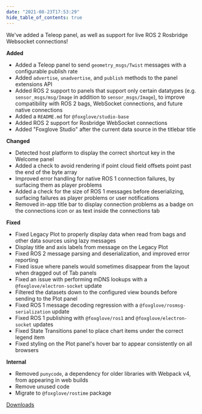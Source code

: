 ```yaml
---
date: "2021-08-23T17:53:29"
hide_table_of_contents: true
---
```


We've added a Teleop panel, as well as support for live ROS 2 Rosbridge Websocket connections!

**Added**

- Added a Teleop panel to send `geometry_msgs/Twist` messages with a configurable publish rate
- Added `advertise`, `unadvertise`, and `publish` methods to the panel extensions API
- Added ROS 2 support to panels that support only certain datatypes (e.g. `sensor_msgs/msg/Image` in addition to `sensor_msgs/Image`), to improve compatibility with ROS 2 bags, WebSocket connections, and future native connections
- Added a `README.md` for `@foxglove/studio-base`
- Added ROS 2 support for Rosbridge WebSocket connections
- Added "Foxglove Studio" after the current data source in the titlebar title

**Changed**

- Detected host platform to display the correct shortcut key in the Welcome panel
- Added a check to avoid rendering if point cloud field offsets point past the end of the byte array
- Improved error handling for native ROS 1 connection failures, by surfacing them as player problems
- Added a check for the size of ROS 1 messages before deserializing, surfacing failures as player problems or user notifications
- Removed in-app title bar to display connection problems as a badge on the connections icon or as text inside the connections tab

**Fixed**

- Fixed Legacy Plot to properly display data when read from bags and other data sources using lazy messages
- Display title and axis labels from message on the Legacy Plot
- Fixed ROS 2 message parsing and deserialization, and improved error reporting
- Fixed issue where panels would sometimes disappear from the layout when dragged out of Tab panels
- Fixed an issue with performing mDNS lookups with a `@foxglove/electron-socket` update
- Filtered the datasets down to the configured view bounds before sending to the Plot panel
- Fixed ROS 1 message decoding regression with a `@foxglove/rosmsg-serialization` update
- Fixed ROS 1 publishing with `@foxglove/ros1` and `@foxglove/electron-socket` updates
- Fixed State Transitions panel to place chart items under the correct legend item
- Fixed styling on the Plot panel's hover bar to appear consistently on all browsers

**Internal**

- Removed `punycode`, a dependency for older libraries with Webpack v4, from appearing in web builds
- Remove unused code
- Migrate to `@foxglove/rostime` package

[Downloads](https://github.com/foxglove/studio/releases/tag/v0.16.0)
